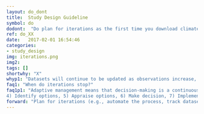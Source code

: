 ```yaml
---
layout: do_dont
title:  Study Design Guideline
symbol: do
dodont:  "Do plan for iterations as the first time you download climate data should not be your last"
ref: do_XX 
date:   2017-02-01 16:54:46
categories:
- study_design
img: iterations.png
img2: 
tags: []
shortwhy: "X"
whyp1: "Datasets will continue to be updated as observations increase, models improve, errors are corrected, computational capacity increases, and hydrology and climate science advance. As such, iteration and updating should be included in a risk management framework, where new strategies are allowed to develop as new knowledge becomes available. This includes revisiting decisions when new information (e.g., new climate scenarios) are available (Willows and Connell 2003)."
faq1: "When do iterations stop?"
faq1p1: "Adaptive management means that decision-making is a continuous process, and we need to continually keep information used to support decisions up to date (a circular process). However, decisions can be made along the way.  As an example of what this looks like, see the eight stages of the decision-making framework in Willows and Connell (2003): 1) Identify problem and objectives, 2) Establish decision-making criteria, 3) Assess risk,
4) Identify options, 5) Appraise options, 6) Make decision, 7) Implement decision, and 8) Monitor, evaluate and review. Importantly, decision-making occurs in the midst of iterations with the best available information at the time and with knowledge that it will be readdressed as more information becomes available (NAVFAC 2017).  This needs to take into account that decisions occur at specific moments in time and therefore questions need to be constructed to be tractable within a timeline and the whole process designed to incremented and, when possible, flexible, modular, and updatable."
forward: "Plan for iterations (e.g., automate the process, track dataset updates and model versions, document all steps in the process).  This will also help recovery when unforeseen errors are uncovered.  When possible sign up for notices that provide information on new releases or error updates."
---
```


